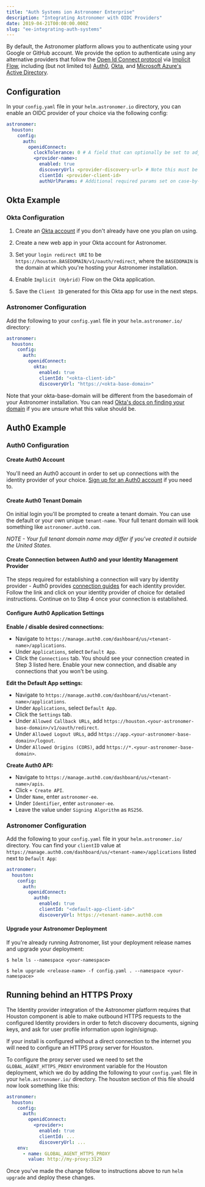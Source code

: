 ```yaml
---
title: "Auth Systems ion Astronomer Enterprise"
description: "Integrating Astronomer with OIDC Providers"
date: 2019-04-21T00:00:00.000Z
slug: "ee-integrating-auth-systems"
---
```


By default, the Astronomer platform allows you to authenticate using your Google or GitHub account. We provide the option to authenticate using any alternative providers that follow the [Open Id Connect protocol](https://openid.net/connect/) via [Implicit Flow](https://auth0.com/docs/flows/concepts/implicit),  including (but not limited to) [Auth0](https://auth0.com/), [Okta](https://okta.com), and [Microsoft Azure's Active Directory](https://docs.microsoft.com/en-us/azure/active-directory/develop/v2-protocols-oidc). 

## Configuration

In your `config.yaml` file in your `helm.astronomer.io` directory, you can enable an OIDC provider of your choice via the following config:

```yaml
astronomer:
  houston:
    config:
      auth:
        openidConnect:
          clockTolerance: 0 # A field that can optionally be set to adjust for clock skew on the server.
          <provider-name>:
            enabled: true
            discoveryUrl: <provider-discovery-url> # Note this must be a URL that with an https:// prefix
            clientId: <provider-client-id>
            authUrlParams: # Additional required params set on case-by-case basis
```

## Okta Example

### Okta Configuration

1. Create an [Okta account](https://www.okta.com/) if you don't already have one you plan on using.

2. Create a new web app in your Okta account for Astronomer.

3. Set your `login redirect URI` to be `https://houston.BASEDOMAIN/v1/oauth/redirect`, where the `BASEDOMAIN` is the domain at which you're hosting your Astronomer installation.

4. Enable `Implicit (Hybrid)` Flow on the Okta application.

4. Save the `Client ID` generated for this Okta app for use in the next steps.

### Astronomer Configuration

Add the following to your `config.yaml` file in your `helm.astronomer.io/` directory:

```yaml
astronomer:
  houston:
    config:
      auth:
        openidConnect:
          okta:
            enabled: true
            clientId: "<okta-client-id>"
            discoveryUrl: "https://<okta-base-domain>"
```

Note that your okta-base-domain will be different from the basedomain of your Astronomer installation. You can read [Okta's docs on finding your domain](https://developer.okta.com/docs/api/getting_started/finding_your_domain/) if you are unsure what this value should be.


## Auth0 Example

### Auth0 Configuration

#### Create Auth0 Account

You'll need an Auth0 account in order to set up connections with the identity provider of your choice. [Sign up for an Auth0 account](https://auth0.com/signup) if you need to.

#### Create Auth0 Tenant Domain

On initial login you'll be prompted to create a tenant domain. You can use the default or your own unique `tenant-name`. Your full tenant domain will look something like `astronomer.auth0.com`.

*NOTE - Your full tenant domain name may differ if you've created it outside the United States.*

#### Create Connection between Auth0 and your Identity Management Provider

The steps required for establishing a connection will vary by identity provider - Auth0 provides [connection guides](https://auth0.com/docs/identityproviders) for each identity provider. Follow the link and click on your identity provider of choice for detailed instructions. Continue on to Step 4 once your connection is established.

#### Configure Auth0 Application Settings

**Enable / disable desired connections:**

* Navigate to `https://manage.auth0.com/dashboard/us/<tenant-name>/applications`.
* Under `Applications`, select `Default App`.
* Click the `Connections` tab. You should see your connection created in Step 3 listed here. Enable your new connection, and disable any connections that you won't be using.

**Edit the Default App settings:**

* Navigate to `https://manage.auth0.com/dashboard/us/<tenant-name>/applications`.
* Under `Applications`, select `Default App`.
* Click the `Settings` tab.
* Under `Allowed Callback URLs`, add `https://houston.<your-astronomer-base-domain>/v1/oauth/redirect`.
* Under `Allowed Logout URLs`, add `https://app.<your-astronomer-base-domain>/logout`.
* Under `Allowed Origins (CORS)`, add `https://*.<your-astronomer-base-domain>`.

**Create Auth0 API:**

* Navigate to `https://manage.auth0.com/dashboard/us/<tenant-name>/apis`.
* Click `+ Create API`.
* Under `Name`, enter `astronomer-ee`.
* Under `Identifier`, enter `astronomer-ee`.
* Leave the value under `Signing Algorithm` as `RS256`.

### Astronomer Configuration

Add the following to your `config.yaml` file in your `helm.astronomer.io/` directory. You can find your `clientID` value at `https://manage.auth0.com/dashboard/us/<tenant-name>/applications` listed next to `Default App`:

```yaml
astronomer:
  houston:
    config:
      auth:
        openidConnect:
          auth0:
            enabled: true
            clientId: "<default-app-client-id>"
            discoveryUrl: https://<tenant-name>.auth0.com
```

#### Upgrade your Astronomer Deployment

If you're already running Astronomer, list your deployment release names and upgrade your deployment:
```
$ helm ls --namespace <your-namespace>
```
```
$ helm upgrade <release-name> -f config.yaml . --namespace <your-namespace>
```

## Running behind an HTTPS Proxy

The Identity provider integration of the Astronomer platform requires that Houston component is able to make outbound HTTPS requests to the configured Identity providers in order to fetch discovery documents, signing keys, and ask for user profile information upon login/signup.

If your install is configured without a direct connection to the internet you will need to configure an HTTPS proxy server for Houston.

To configure the proxy server used we need to set the `GLOBAL_AGENT_HTTPS_PROXY` environment variable for the Houston deployment, which we do by adding the following to your `config.yaml` file in your `helm.astronomer.io/` directory. The houston section of this file should now look something like this:


```yaml
astronomer:
  houston:
    config:
      auth:
        openidConnect:
          <provider>:
            enabled: true
            clientId: ...
            discoveryUrl: ...
    env:
      - name: GLOBAL_AGENT_HTTPS_PROXY
        value: http://my-proxy:3129
```

Once you've made the change follow to instructions above to run `helm upgrade` and deploy these changes.
